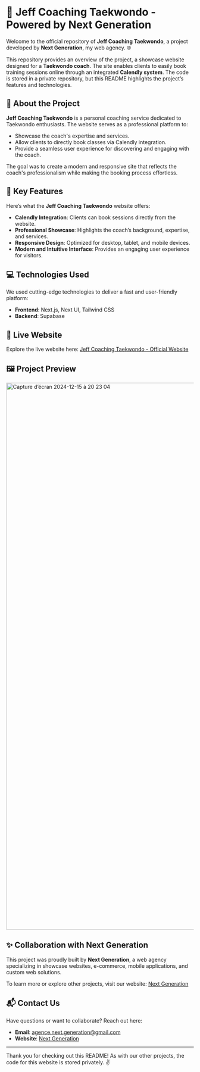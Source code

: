 # 🥋 Jeff Coaching Taekwondo - Powered by Next Generation

Welcome to the official repository of **Jeff Coaching Taekwondo**, a project developed by **Next Generation**, my web agency. 🌐  

This repository provides an overview of the project, a showcase website designed for a **Taekwondo coach**. The site enables clients to easily book training sessions online through an integrated **Calendly system**. The code is stored in a private repository, but this README highlights the project’s features and technologies.

## 🌟 About the Project

**Jeff Coaching Taekwondo** is a personal coaching service dedicated to Taekwondo enthusiasts. The website serves as a professional platform to:  
- Showcase the coach's expertise and services.  
- Allow clients to directly book classes via Calendly integration.  
- Provide a seamless user experience for discovering and engaging with the coach.  

The goal was to create a modern and responsive site that reflects the coach's professionalism while making the booking process effortless.

## 🔧 Key Features

Here’s what the **Jeff Coaching Taekwondo** website offers:  
- **Calendly Integration**: Clients can book sessions directly from the website.  
- **Professional Showcase**: Highlights the coach’s background, expertise, and services.  
- **Responsive Design**: Optimized for desktop, tablet, and mobile devices.  
- **Modern and Intuitive Interface**: Provides an engaging user experience for visitors.  

## 💻 Technologies Used

We used cutting-edge technologies to deliver a fast and user-friendly platform:  
- **Frontend**: Next.js, Next UI, Tailwind CSS  
- **Backend**: Supabase  

## 🚀 Live Website

Explore the live website here: [Jeff Coaching Taekwondo - Official Website](https://www.jeff-coaching-taekwondo.fr/)  

## 🖼️ Project Preview

<img width="1469" alt="Capture d’écran 2024-12-15 à 20 23 04" src="https://github.com/user-attachments/assets/b934a30b-d225-4a1e-bb60-25a1d205c029" />

## ✨ Collaboration with Next Generation

This project was proudly built by **Next Generation**, a web agency specializing in showcase websites, e-commerce, mobile applications, and custom web solutions.  

To learn more or explore other projects, visit our website: [Next Generation](https://www.next-generation.dev/)  

## 📬 Contact Us

Have questions or want to collaborate? Reach out here:  
- **Email**: [agence.next.generation@gmail.com](mailto:agence.next.generation@gmail.com)  
- **Website**: [Next Generation](https://www.next-generation.dev/)  

---

Thank you for checking out this README! As with our other projects, the code for this website is stored privately. ✌️  
